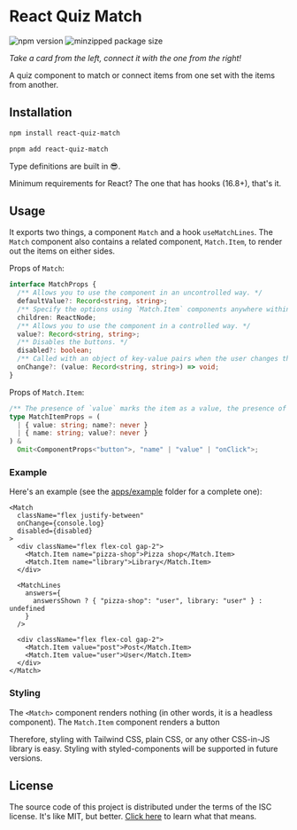 # React Quiz Match

![npm version](https://img.shields.io/npm/v/@illright/react-feed)
![minzipped package size](https://img.shields.io/bundlephobia/minzip/@illright/react-feed.svg)

_Take a card from the left, connect it with the one from the right!_

A quiz component to match or connect items from one set with the items from another.

## Installation

```bash
npm install react-quiz-match
```

```bash
pnpm add react-quiz-match
```

Type definitions are built in 😎.

Minimum requirements for React? The one that has hooks (16.8+), that's it.

## Usage

It exports two things, a component `Match` and a hook `useMatchLines`. The `Match` component also contains a related component, `Match.Item`, to render out the items on either sides.

Props of `Match`:

```ts
interface MatchProps {
  /** Allows you to use the component in an uncontrolled way. */
  defaultValue?: Record<string, string>;
  /** Specify the options using `Match.Item` components anywhere within the tree. */
  children: ReactNode;
  /** Allows you to use the component in a controlled way. */
  value?: Record<string, string>;
  /** Disables the buttons. */
  disabled?: boolean;
  /** Called with an object of key-value pairs when the user changes the choice. */
  onChange?: (value: Record<string, string>) => void;
}
```

Props of `Match.Item`:

```ts
/** The presence of `value` marks the item as a value, the presence of a key marks it as a key. */
type MatchItemProps = (
  | { value: string; name?: never }
  | { name: string; value?: never }
) &
  Omit<ComponentProps<"button">, "name" | "value" | "onClick">;
```

### Example

Here's an example (see the [apps/example](./apps/example) folder for a complete one):

```tsx
<Match
  className="flex justify-between"
  onChange={console.log}
  disabled={disabled}
>
  <div className="flex flex-col gap-2">
    <Match.Item name="pizza-shop">Pizza shop</Match.Item>
    <Match.Item name="library">Library</Match.Item>
  </div>

  <MatchLines
    answers={
      answersShown ? { "pizza-shop": "user", library: "user" } : undefined
    }
  />

  <div className="flex flex-col gap-2">
    <Match.Item value="post">Post</Match.Item>
    <Match.Item value="user">User</Match.Item>
  </div>
</Match>
```

### Styling

The `<Match>` component renders nothing (in other words, it is a headless component). The `Match.Item` component renders a button

Therefore, styling with Tailwind CSS, plain CSS, or any other CSS-in-JS library is easy. Styling with styled-components will be supported in future versions.

## License

The source code of this project is distributed under the terms of the ISC license. It's like MIT, but better. [Click here](https://choosealicense.com/licenses/isc/) to learn what that means.
